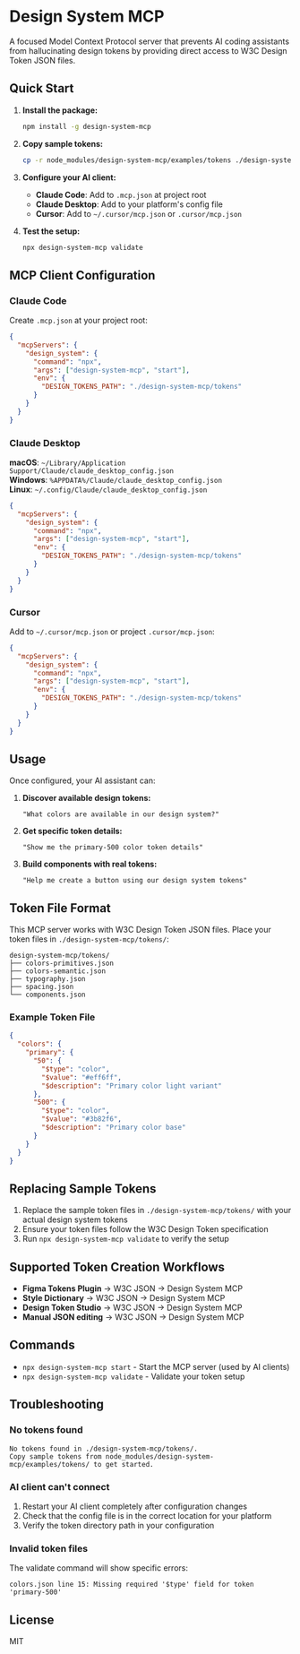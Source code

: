 # Design System MCP

A focused Model Context Protocol server that prevents AI coding assistants from hallucinating design tokens by providing direct access to W3C Design Token JSON files.

## Quick Start

1. **Install the package:**
   ```bash
   npm install -g design-system-mcp
   ```

2. **Copy sample tokens:**
   ```bash
   cp -r node_modules/design-system-mcp/examples/tokens ./design-system-mcp/
   ```

3. **Configure your AI client:**
   - **Claude Code**: Add to `.mcp.json` at project root
   - **Claude Desktop**: Add to your platform's config file
   - **Cursor**: Add to `~/.cursor/mcp.json` or `.cursor/mcp.json`

4. **Test the setup:**
   ```bash
   npx design-system-mcp validate
   ```

## MCP Client Configuration

### Claude Code
Create `.mcp.json` at your project root:
```json
{
  "mcpServers": {
    "design_system": {
      "command": "npx",
      "args": ["design-system-mcp", "start"],
      "env": {
        "DESIGN_TOKENS_PATH": "./design-system-mcp/tokens"
      }
    }
  }
}
```

### Claude Desktop
**macOS**: `~/Library/Application Support/Claude/claude_desktop_config.json`  
**Windows**: `%APPDATA%/Claude/claude_desktop_config.json`  
**Linux**: `~/.config/Claude/claude_desktop_config.json`
```json
{
  "mcpServers": {
    "design_system": {
      "command": "npx",
      "args": ["design-system-mcp", "start"],
      "env": {
        "DESIGN_TOKENS_PATH": "./design-system-mcp/tokens"
      }
    }
  }
}
```

### Cursor
Add to `~/.cursor/mcp.json` or project `.cursor/mcp.json`:
```json
{
  "mcpServers": {
    "design_system": {
      "command": "npx",
      "args": ["design-system-mcp", "start"],
      "env": {
        "DESIGN_TOKENS_PATH": "./design-system-mcp/tokens"
      }
    }
  }
}
```

## Usage

Once configured, your AI assistant can:

1. **Discover available design tokens:**
   ```
   "What colors are available in our design system?"
   ```

2. **Get specific token details:**
   ```
   "Show me the primary-500 color token details"
   ```

3. **Build components with real tokens:**
   ```
   "Help me create a button using our design system tokens"
   ```

## Token File Format

This MCP server works with W3C Design Token JSON files. Place your token files in `./design-system-mcp/tokens/`:

```
design-system-mcp/tokens/
├── colors-primitives.json
├── colors-semantic.json
├── typography.json
├── spacing.json
└── components.json
```

### Example Token File
```json
{
  "colors": {
    "primary": {
      "50": {
        "$type": "color",
        "$value": "#eff6ff",
        "$description": "Primary color light variant"
      },
      "500": {
        "$type": "color", 
        "$value": "#3b82f6",
        "$description": "Primary color base"
      }
    }
  }
}
```

## Replacing Sample Tokens

1. Replace the sample token files in `./design-system-mcp/tokens/` with your actual design system tokens
2. Ensure your token files follow the W3C Design Token specification
3. Run `npx design-system-mcp validate` to verify the setup

## Supported Token Creation Workflows

- **Figma Tokens Plugin** → W3C JSON → Design System MCP
- **Style Dictionary** → W3C JSON → Design System MCP  
- **Design Token Studio** → W3C JSON → Design System MCP
- **Manual JSON editing** → W3C JSON → Design System MCP

## Commands

- `npx design-system-mcp start` - Start the MCP server (used by AI clients)
- `npx design-system-mcp validate` - Validate your token setup

## Troubleshooting

### No tokens found
```
No tokens found in ./design-system-mcp/tokens/. 
Copy sample tokens from node_modules/design-system-mcp/examples/tokens/ to get started.
```

### AI client can't connect
1. Restart your AI client completely after configuration changes
2. Check that the config file is in the correct location for your platform
3. Verify the token directory path in your configuration

### Invalid token files
The validate command will show specific errors:
```
colors.json line 15: Missing required '$type' field for token 'primary-500'
```

## License

MIT